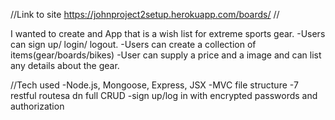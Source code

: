 //Link to site
https://johnproject2setup.herokuapp.com/boards/
//

I wanted to create and App that is a wish list for extreme sports gear. 
-Users can sign up/ login/ logout. 
-Users can create a collection of items(gear/boards/bikes) 
-User can supply a price and a image and can list any details about the gear. 

//Tech used
-Node.js, Mongoose, Express, JSX
-MVC file structure
-7 restful routesa dn full CRUD 
-sign up/log in with encrypted passwords and authorization

